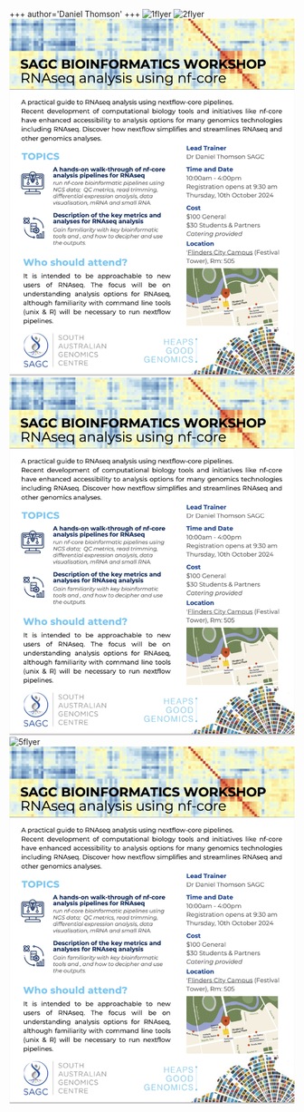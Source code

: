 +++
author='Daniel Thomson'
+++
![1flyer](/homepage/flyer.png)
![2flyer](/flyer.png)
![3flyer](static/flyer.png)
![4flyer](flyer.png)
![5flyer](homepage/flyer.png)
![6flyer](../flyer.png)

